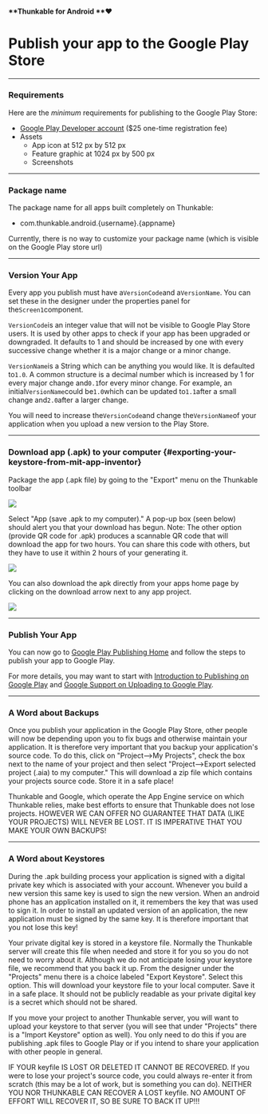 #### **Thunkable for Android **❤

# Publish your app to the Google Play Store

---

### Requirements

Here are the _minimum_ requirements for publishing to the Google Play Store:

* [Google Play Developer account](https://play.google.com/apps/publish/signup/) \($25 one-time registration fee\)
* Assets
  * App icon at 512 px by 512 px
  * Feature graphic at 1024 px by 500 px
  * Screenshots

---

### Package name

The package name for all apps built completely on Thunkable:

* com.thunkable.android.{username}.{appname}

Currently, there is no way to customize your package name \(which is visible on the Google Play store url\)

---

### **Version Your App**

Every app you publish must have a`VersionCode`and a`VersionName`. You can set these in the designer under the properties panel for the`Screen1`component.

`VersionCode`is an integer value that will not be visible to Google Play Store users. It is used by other apps to check if your app has been upgraded or downgraded. It defaults to 1 and should be increased by one with every successive change whether it is a major change or a minor change.

`VersionName`is a String which can be anything you would like. It is defaulted to`1.0`. A common structure is a decimal number which is increased by 1 for every major change and`0.1`for every minor change. For example, an initial`VersionName`could be`1.0`which can be updated to`1.1`after a small change and`2.0`after a larger change.

You will need to increase the`VersionCode`and change the`VersionName`of your application when you upload a new version to the Play Store.

---

### Download app \(.apk\) to your computer {#exporting-your-keystore-from-mit-app-inventor}

Package the app \(.apk file\) by going to the "Export" menu on the Thunkable toolbar

![](https://thunkable.com/explore/img/share/Build_Dropdown.png)

Select "App \(save .apk to my computer\)." A pop-up box \(seen below\) should alert you that your download has begun. Note: The other option \(provide QR code for .apk\) produces a scannable QR code that will download the app for two hours. You can share this code with others, but they have to use it within 2 hours of your generating it.

![](https://thunkable.com/explore/img/share/Build_Popup.png)

You can also download the apk directly from your apps home page by clicking on the download arrow next to any app project.

![](https://thunkable.com/explore/img/share/download_apk.png)

---

### Publish Your App

You can now go to [Google Play Publishing Home](https://play.google.com/apps/publish/signup/) and follow the steps to publish your app to Google Play.

For more details, you may want to start with [Introduction to Publishing on Google Play](https://developer.android.com/distribute/tools/launch-checklist.html) and [Google Support on Uploading to Google Play](https://support.google.com/googleplay/android-developer/answer/113469?hl=en&topic=2365624&ctx=topic).

---

### A Word about Backups

Once you publish your application in the Google Play Store, other people will now be depending upon you to fix bugs and otherwise maintain your application. It is therefore very important that you backup your application's source code. To do this, click on "Project--&gt;My Projects", check the box next to the name of your project and then select "Project--&gt;Export selected project \(.aia\) to my computer." This will download a zip file which contains your projects source code. Store it in a safe place!

Thunkable and Google, which operate the App Engine service on which Thunkable relies, make best efforts to ensure that Thunkable does not lose projects. HOWEVER WE CAN OFFER NO GUARANTEE THAT DATA \(LIKE YOUR PROJECTS\) WILL NEVER BE LOST. IT IS IMPERATIVE THAT YOU MAKE YOUR OWN BACKUPS!

---

### A Word about Keystores

During the .apk building process your application is signed with a digital private key which is associated with your account. Whenever you build a new version this same key is used to sign the new version. When an android phone has an application installed on it, it remembers the key that was used to sign it. In order to install an updated version of an application, the new application must be signed by the same key. It is therefore important that you not lose this key!

Your private digital key is stored in a keystore file. Normally the Thunkable server will create this file when needed and store it for you so you do not need to worry about it. Although we do not anticipate losing your keystore file, we recommend that you back it up. From the designer under the "Projects" menu there is a choice labeled "Export Keystore". Select this option. This will download your keystore file to your local computer. Save it in a safe place. It should not be publicly readable as your private digital key is a secret which should not be shared.

If you move your project to another Thunkable server, you will want to upload your keystore to that server \(you will see that under "Projects" there is a "Import Keystore" option as well\). You only need to do this if you are publishing .apk files to Google Play or if you intend to share your application with other people in general.

IF YOUR keyfile IS LOST OR DELETED IT CANNOT BE RECOVERED. If you were to lose your project's source code, you could always re-enter it from scratch \(this may be a lot of work, but is something you can do\). NEITHER YOU NOR THUNKABLE CAN RECOVER A LOST keyfile. NO AMOUNT OF EFFORT WILL RECOVER IT, SO BE SURE TO BACK IT UP!!!


